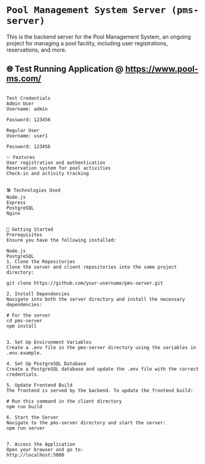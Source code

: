 # `Pool Management System Server (pms-server)`

This is the backend server for the Pool Management System, an ongoing project for managing a pool facility, including user registrations, reservations, and more.


## 🌐 Test Running Application @ https://www.pool-ms.com/
```plaintext

Test Credentials
Admin User
Username: admin

Password: 123456

Regular User
Username: user1

Password: 123456

✨ Features
User registration and authentication
Reservation system for pool activities
Check-in and activity tracking


🛠 Technologies Used
Node.js
Express
PostgreSQL
Nginx


🚀 Getting Started
Prerequisites
Ensure you have the following installed:

Node.js
PostgreSQL
1. Clone the Repositories
Clone the server and client repositories into the same project directory:

git clone https://github.com/your-username/pms-server.git

2. Install Dependencies
Navigate into both the server directory and install the necessary dependencies:

# For the server
cd pms-server
npm install


3. Set Up Environment Variables
Create a .env file in the pms-server directory using the variables in .env.example.

4. Set Up PostgreSQL Database
Create a PostgreSQL database and update the .env file with the correct credentials.

5. Update Frontend Build
The frontend is served by the backend. To update the frontend build:

# Run this command in the client directory
npm run build

6. Start the Server
Navigate to the pms-server directory and start the server:
npm run server


7. Access the Application
Open your browser and go to:
http://localhost:5000

